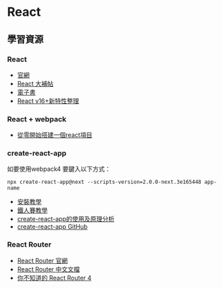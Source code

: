 # React
## 學習資源
### React
* [官網](https://reactjs.org/)
* [React 大補帖](https://5xruby.tw/en/posts/React-tip)
* [電子書](https://eyesofkids.gitbooks.io/react-basic-zh-tw/content/)
* [React v16+新特性整理](https://zhuanlan.zhihu.com/p/37347282)

### React + webpack
* [從零開始搭建一個react項目](https://hk.saowen.com/a/28409d9a045c3bca4b2fe6ab40398e288c87103bef787c7f9248c091c418f9bf)

### create-react-app
如要使用webpack4 要鍵入以下方式：
```
npx create-react-app@next --scripts-version=2.0.0-next.3e165448 app-name
```
* [安裝教學](https://segmentfault.com/a/1190000010454922)
* [鐵人賽教學](https://ithelp.ithome.com.tw/articles/10193122)
* [create-react-app的使用及原理分析](https://hk.saowen.com/a/d91e46e7c3c6a137d56fe539ee9d7f4c94255ecab8bc414da4141f56c253c07c)
* [create-react-app GitHub](https://github.com/facebook/create-react-app)

### React Router
* [React Router 官網](https://reacttraining.com/react-router/)
* [React Router 中文文檔](https://github.com/react-translate-team/react-router-CN)
* [你不知道的 React Router 4](https://www.jianshu.com/p/a364dd186c74)